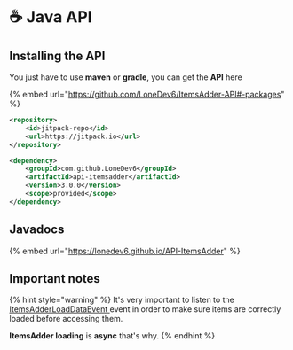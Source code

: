 # ☕ Java API

## Installing the API

You just have to use **maven** or **gradle**, you can get the **API** here

{% embed url="https://github.com/LoneDev6/ItemsAdder-API#-packages" %}

```xml
<repository>
    <id>jitpack-repo</id>
    <url>https://jitpack.io</url>
</repository>
```

```xml
<dependency>
    <groupId>com.github.LoneDev6</groupId>
    <artifactId>api-itemsadder</artifactId>
    <version>3.0.0</version>
    <scope>provided</scope>
</dependency>
```

## Javadocs

{% embed url="https://lonedev6.github.io/API-ItemsAdder" %}

## Important notes

{% hint style="warning" %}
It's very important to listen to the [ItemsAdderLoadDataEvent ](events.md#itemsadderloaddataevent)event in order to make sure items are correctly loaded before accessing them.

**ItemsAdder loading** is **async** that's why.
{% endhint %}
